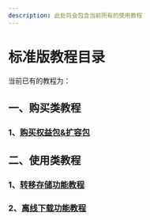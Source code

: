 ```yaml
---
description: 此处将会包含当前所有的使用教程
---
```


# 标准版教程目录

当前已有的教程为：

## 一、购买类教程

### 1、[购买权益包&扩容包](gou-mai-quan-yi-bao-kuo-rong-bao-jiao-cheng.md)

## 二、使用类教程

### 1、[转移存储功能教程](zhuan-yi-cun-chu-gong-neng-jiao-cheng.md)

### 2、[离线下载功能教程](li-xian-xia-zai-gong-neng-jiao-cheng.md)

